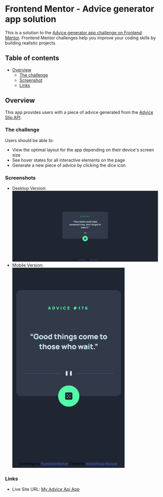 # Frontend Mentor - Advice generator app solution

This is a solution to the [Advice generator app challenge on Frontend Mentor](https://www.frontendmentor.io/challenges/advice-generator-app-QdUG-13db). Frontend Mentor challenges help you improve your coding skills by building realistic projects.

## Table of contents

- [Overview](#overview)
  - [The challenge](#the-challenge)
  - [Screenshot](#screenshot)
  - [Links](#links)

## Overview
This app provides users with a piece of advice generated from the [Advice Slip API](https://api.adviceslip.com/).

### The challenge

Users should be able to:

- View the optimal layout for the app depending on their device's screen size
- See hover states for all interactive elements on the page
- Generate a new piece of advice by clicking the dice icon

### Screenshots

- Desktop Version:
![](./images/screenshot_desktop.png)
- Mobile Version: <br/> 
![](./images/screenshot_mobile.png)


### Links

- Live Site URL: [My Advice Api App](https://marmimu.github.io/advice-api-app/)
